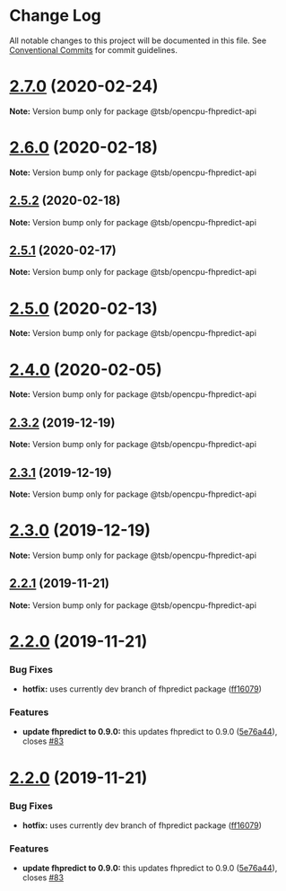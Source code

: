 # Change Log

All notable changes to this project will be documented in this file.
See [Conventional Commits](https://conventionalcommits.org) for commit guidelines.

# [2.7.0](https://github.com/technologiestiftung/flusshygiene-opencpu-fhpredict-api/compare/v2.6.0...v2.7.0) (2020-02-24)

**Note:** Version bump only for package @tsb/opencpu-fhpredict-api





# [2.6.0](https://github.com/technologiestiftung/flusshygiene-opencpu-fhpredict-api/compare/v2.5.2...v2.6.0) (2020-02-18)

**Note:** Version bump only for package @tsb/opencpu-fhpredict-api





## [2.5.2](https://github.com/technologiestiftung/flusshygiene-opencpu-fhpredict-api/compare/v2.5.1...v2.5.2) (2020-02-18)

**Note:** Version bump only for package @tsb/opencpu-fhpredict-api





## [2.5.1](https://github.com/technologiestiftung/flusshygiene-opencpu-fhpredict-api/compare/v2.5.0...v2.5.1) (2020-02-17)

**Note:** Version bump only for package @tsb/opencpu-fhpredict-api





# [2.5.0](https://github.com/technologiestiftung/flusshygiene-opencpu-fhpredict-api/compare/v2.4.0...v2.5.0) (2020-02-13)

**Note:** Version bump only for package @tsb/opencpu-fhpredict-api





# [2.4.0](https://github.com/technologiestiftung/flusshygiene-opencpu-fhpredict-api/compare/v2.3.2...v2.4.0) (2020-02-05)

**Note:** Version bump only for package @tsb/opencpu-fhpredict-api





## [2.3.2](https://github.com/technologiestiftung/flusshygiene-opencpu-fhpredict-api/compare/v2.3.1...v2.3.2) (2019-12-19)

**Note:** Version bump only for package @tsb/opencpu-fhpredict-api





## [2.3.1](https://github.com/technologiestiftung/flusshygiene-opencpu-fhpredict-api/compare/v2.3.0...v2.3.1) (2019-12-19)

**Note:** Version bump only for package @tsb/opencpu-fhpredict-api





# [2.3.0](https://github.com/technologiestiftung/flusshygiene-opencpu-fhpredict-api/compare/v2.2.1...v2.3.0) (2019-12-19)

**Note:** Version bump only for package @tsb/opencpu-fhpredict-api





## [2.2.1](https://github.com/technologiestiftung/flusshygiene-opencpu-fhpredict-api/compare/v2.2.0...v2.2.1) (2019-11-21)

**Note:** Version bump only for package @tsb/opencpu-fhpredict-api





# [2.2.0](https://github.com/technologiestiftung/flusshygiene-opencpu-fhpredict-api/compare/v2.1.1...v2.2.0) (2019-11-21)


### Bug Fixes

* **hotfix:** uses currently dev branch of fhpredict package ([ff16079](https://github.com/technologiestiftung/flusshygiene-opencpu-fhpredict-api/commit/ff16079faf0c0b214f9f6cc4b6ebeef1ffc14def))


### Features

* **update fhpredict to 0.9.0:** this updates fhpredict to 0.9.0 ([5e76a44](https://github.com/technologiestiftung/flusshygiene-opencpu-fhpredict-api/commit/5e76a4406a3c44cb940138017cf2b16560e1358c)), closes [#83](https://github.com/technologiestiftung/flusshygiene-opencpu-fhpredict-api/issues/83)





# [2.2.0](https://github.com/technologiestiftung/flusshygiene-opencpu-fhpredict-api/compare/v2.1.1...v2.2.0) (2019-11-21)


### Bug Fixes

* **hotfix:** uses currently dev branch of fhpredict package ([ff16079](https://github.com/technologiestiftung/flusshygiene-opencpu-fhpredict-api/commit/ff16079faf0c0b214f9f6cc4b6ebeef1ffc14def))


### Features

* **update fhpredict to 0.9.0:** this updates fhpredict to 0.9.0 ([5e76a44](https://github.com/technologiestiftung/flusshygiene-opencpu-fhpredict-api/commit/5e76a4406a3c44cb940138017cf2b16560e1358c)), closes [#83](https://github.com/technologiestiftung/flusshygiene-opencpu-fhpredict-api/issues/83)
